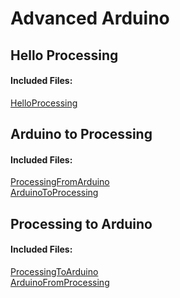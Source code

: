 # Advanced Arduino
## Hello Processing
#### Included Files:
<a href="HelloProcessing/HelloProcessing.pde">HelloProcessing</a> <br/>

## Arduino to Processing
#### Included Files:
<a href="ProcessingFromArduino/ProcessingFromArduino.pde">ProcessingFromArduino</a> <br/>
<a href="ArduinoToProcessing/ArduinoToProcessing.ino">ArduinoToProcessing</a> <br/>

## Processing to Arduino
#### Included Files:
<a href="ProcessingToArduino/ProcessingToArduino.pde">ProcessingToArduino</a> <br/>
<a href="ArduinoFromProcessing/ArduinoFromProcessing.ino">ArduinoFromProcessing</a> <br/>
